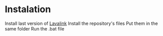# Instalation

Install last version of [Lavalink](https://github.com/freyacodes/Lavalink/releases)
Install the repository's files
Put them in the same folder
Run the .bat file
